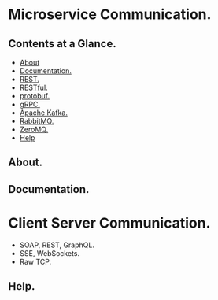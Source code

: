 # Microservice Communication.





## Contents at a Glance.
* [About](#about)
* [Documentation.](#documentation)
* [REST.](https://github.com/descriptions-of-it-technologies/rest-api)
* [RESTful.](https://github.com/descriptions-of-it-technologies/restful-api)
* [protobuf.](https://github.com/descriptions-of-it-technologies/protobuf)
* [gRPC.](https://github.com/descriptions-of-it-technologies/grpc)
* [Apache Kafka.](https://github.com/descriptions-of-it-technologies/apache-kafka)
* [RabbitMQ.](https://github.com/descriptions-of-it-technologies/rabbitmq)
* [ZeroMQ.](https://github.com/descriptions-of-it-technologies/zeromq)
* [Help](#help)





## About.





## Documentation.





# Client Server Communication.
* SOAP, REST, GraphQL.
* SSE, WebSockets.
* Raw TCP.





## Help.